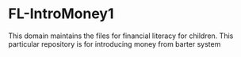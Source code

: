# FL-IntroMoney1
This domain maintains the files for financial literacy for children. This particular repository is for introducing money from barter system

